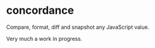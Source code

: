 # concordance

Compare, format, diff and snapshot any JavaScript value.

Very much a work in progress.
